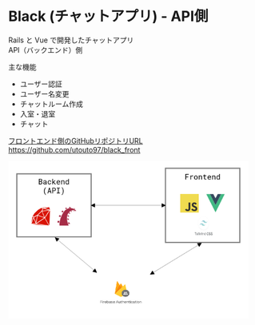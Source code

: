 Black (チャットアプリ) - API側
==

Rails と Vue で開発したチャットアプリ  
API（バックエンド）側

主な機能
- ユーザー認証
- ユーザー名変更
- チャットルーム作成
- 入室・退室
- チャット

[フロントエンド側のGitHubリポジトリURL](https://github.com/utouto97/black_front)  
https://github.com/utouto97/black_front

<img src="arch.png" width="480">
